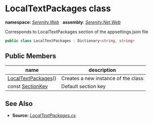 # LocalTextPackages class
**namespace:** *[Serenity.Web](../README.md#serenity.web-namespace)*   **assembly**: *[Serenity.Net.Web](../README.md)*

Corresponds to LocalTextPackages section of the appsettings.json file

```csharp
public class LocalTextPackages : Dictionary<string, string>
```

## Public Members

| name | description |
| --- | --- |
| [LocalTextPackages](LocalTextPackages/LocalTextPackages.md)() | Creates a new instance of the class |
| const [SectionKey](LocalTextPackages/SectionKey.md) | Default section key |

## See Also

* **Source:** *[LocalTextPackages.cs](https://github.com/serenity-is/Serenity/blob/master/src/Serenity.Net.Web/DynamicScript/DynamicScriptTypes/LocalTextPackages.cs)*